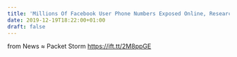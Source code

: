 ```yaml
---
title: 'Millions Of Facebook User Phone Numbers Exposed Online, Researchers Say'
date: 2019-12-19T18:22:00+01:00
draft: false
---
```


  
  
from News ≈ Packet Storm https://ift.tt/2M8ppGE
